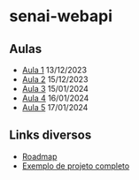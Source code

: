 # senai-webapi

## Aulas 
- [Aula 1](docs/aula1.pdf) 13/12/2023
- [Aula 2](docs/aula2.pdf) 15/12/2023
- [Aula 3](docs/aula3.md) 15/01/2024
- [Aula 4](docs/aula4.md) 16/01/2024
- [Aula 5](docs/aula5.md) 17/01/2024

## Links diversos

- [Roadmap](https://roadmap.sh/aspnet-core) 
- [Exemplo de projeto completo](https://github.com/drhamann/PluralSight/tree/main/ArchNetCoreBestPratice) 